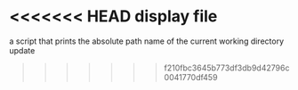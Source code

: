 <<<<<<< HEAD
display file
=======
a script that prints the absolute path name of the current working directory update
>>>>>>> f210fbc3645b773df3db9d42796c0041770df459
